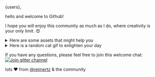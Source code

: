{users}, 

hello and welcome to Github!

I hope you will enjoy this community as much as I do, where creativity is your only limit. 😍

<details>
<summary>Here are some assets that might help you</summary>
- :octocat: Want to git?    [link](https://try.github.io/)
- 💻 Want to learn code?    [link](https://www.codecademy.com)
- 🤔 Need answers?          [link](https://stackoverflow.com)
- 📰 Want read news?        [link](https://news.ycombinator.com)
- 🏔 Want find inspiration? [link](https://producthunt.com)
- 👋 Want to socialize?     [link](https://gitter.im)
</details>

<details>
<summary>Here is a random cat gif to enlighten your day</summary>
  ![cat](http://thecatapi.com/api/images/get?format=src&type=gif)
</details>

If you have any questions, please feel free to join this welcome chat: 
<a href="https://gitter.im/reimertz/welcome">
  <img src="https://badges.gitter.im/reimertz/welcome.svg" alt="Join gitter channel" />
</a>

lots ❤️ from [@reimertz](http://github.com/reimertz) & the community

